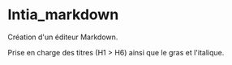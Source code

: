 # Intia_markdown

Création d'un éditeur Markdown.

Prise en charge des titres (H1 > H6) ainsi que le gras et l'italique.
